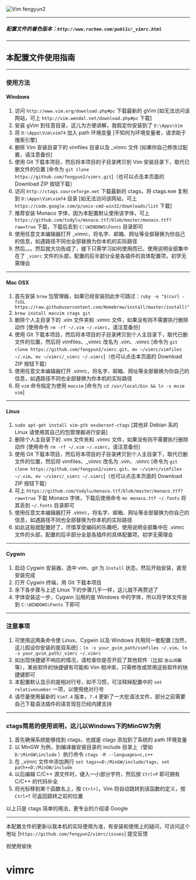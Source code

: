 ![Vim fengyun2](https://raw.github.com/fengyun2/vimrc/dev/macvim.jpg "Vim fengyun2")

----

##### 配置文件的着色版本：`http://www.ruchee.com/public/_vimrc.html`

-----

## 本配置文件使用指南

----

### 使用方法

#### Windows

1. 访问 `http://www.vim.org/download.php#pc` 下载最新的 gVim [如无法访问该网站，可上 `http://vim.wendal.net/download.php#pc` 下载]
2. 安装 gVim 到任意目录，这儿为方便讲解，我假定你安装到了 `D:\Apps\Vim`
3. 将 `D:\Apps\Vim\vim74` 加入 path 环境变量 [不知何为环境变量者，请求助于搜索引擎]
4. 删除 Vim 安装目录下的 vimfiles 目录以及 _vimrc 文件 [如果你自己修改过配置，请注意备份]
5. 使用 Git 下载本项目，然后将本项目的子目录拷贝到 Vim 安装目录下，取代已删文件的位置 [命令为 `git clone https://github.com/fengyun2/vimrc.git`]（也可以点击本页面的 Download ZIP 按钮下载）
6. 访问 `http://ctags.sourceforge.net` 下载最新的 ctags，将 ctags.exe 复制到 `D:\Apps\Vim\vim74` 目录 [如无法访问该网站，可上 `https://code.google.com/p/unix-cmd-win32/downloads/list` 下载]
7. 推荐安装 Monaco 字体，因为本配置默认使用该字体，可上 `https://github.com/todylu/monaco.ttf/blob/master/monaco.ttf?raw=true` 下载，下载后丢到 `C:\WINDOWS\Fonts` 目录即可
8. 使用任意文本编辑器打开 _vimrc，将名字、邮箱、网址等全部替换为你自己的信息，如遇路径不同也全部替换为你本机的实际路径
9. 然后。。。然后就大功告成了，接下只需学习如何使用而已，使用说明全部集中在了 `_vimrc` 文件的头部，配置的后半部分全是各插件的具体配置项，初学无需理会

----

#### Mac OSX

1. 首先安装 `brew` 包管理器，如果已经安装则此步可跳过：`ruby -e "$(curl -fsSL https://raw.githubusercontent.com/Homebrew/install/master/install)"`
2. `brew install macvim ctags git`
3. 删除个人主目录下的 .vim 文件夹和 .vimrc 文件，如果没有则不需要执行删除动作 [使用命令 `rm -rf ~/.vim ~/.vimrc`，请注意备份]
4. 使用 Git 下载本项目，然后将本项目的子目录拷贝到个人主目录下，取代已删文件的位置，然后将 vimfiles、_vimrc 改名为 .vim、.vimrc [命令为 `git clone https://github.com/fengyun2/vimrc.git`、`mv ~/vimrc/vimfiles ~/.vim`、`mv ~/vimrc/_vimrc ~/.vimrc`]（也可以点击本页面的 Download ZIP 按钮下载）
5. 使用任意文本编辑器打开 .vimrc，将名字、邮箱、网址等全部替换为你自己的信息，如遇路径不同也全部替换为你本机的实际路径
6. 将 `vim` 命令指定为使用 `macvim` [命令为 `cd /usr/local/bin && ln -s mvim vim`]

----

#### Linux

1. `sudo apt-get install vim-gtk exuberant-ctags` [其他非 Debian 系的 Linux 请使用其自己的包管理器进行安装]
2. 删除个人主目录下的 .vim 文件夹和 .vimrc 文件，如果没有则不需要执行删除动作 [使用命令 `rm -rf ~/.vim ~/.vimrc`，请注意备份]
3. 使用 Git 下载本项目，然后将本项目的子目录拷贝到个人主目录下，取代已删文件的位置，然后将 vimfiles、_vimrc 改名为 .vim、.vimrc [命令为 `git clone https://github.com/fengyun2/vimrc.git`、`mv ~/vimrc/vimfiles ~/.vim`、`mv ~/vimrc/_vimrc ~/.vimrc`]（也可以点击本页面的 Download ZIP 按钮下载）
4. 可上 `https://github.com/todylu/monaco.ttf/blob/master/monaco.ttf?raw=true` 下载 Monaco 字体，下载后使用命令 `mv monaco.ttf ~/.fonts` 将其丢到 `~/.fonts` 目录即可
5. 使用任意文本编辑器打开 .vimrc，将名字、邮箱、网址等全部替换为你自己的信息，如遇路径不同也全部替换为你本机的实际路径
6. 如此这般就配置好了，尽情享受编码的乐趣吧，使用说明全部集中在 .vimrc 文件的头部，配置的后半部分全是各插件的具体配置项，初学无需理会

----

#### Cygwin

1. 启动 Cygwin 安装器，选中 vim、git 为 `Install` 状态，然后开始安装，直至安装完成
2. 打开 Cygwin 终端，用 Git 下载本项目
3. 余下各步骤与上述 Linux 下的步骤几乎一样，这儿就不再赘述了
4. 字体安装这一步，Cygwin 沿用的是 Windows 中的字体，所以将字体文件放到 `C:\WINDOWS\Fonts` 下即可

----

### 注意事项

1. 可使用这两条命令使 Linux、Cygwin 以及 Windows 共用同一套配置 [当然，这儿假设你安装的是双系统]：`ln -s your_gvim_path/vimfiles ~/.vim`、`ln -s your_gvim_path/_vimrc ~/.vimrc`
2. 如出现快捷键不响应的情况，请检查你是否开启了其他软件（比如 `金山词霸` 等），某些软件的快捷键有可能和 Vim 相冲突，只需修改或禁用这些软件的快捷键即可
3. 本配置默认显示的是相对行号，如不习惯，可注释掉配置中的 `set relativenumber` 一项，以使用绝对行号
4. 请尽量使用最新的 `Vim7.4` 版本，`7.4` 更新了一大批语法文件，部分之前需要自己下载语法插件的语言现在已经内建支持

----

### ctags简易的使用说明，这儿以Windows下的MinGW为例

1. 首先确保系统能够找到 ctags，也就是 ctags 添加到了系统的 path 环境变量
2. 以 MinGW 为例，到编译器安装目录的 include 目录上（譬如 `D:\MinGW\include` ）执行命令 `ctags -R --languages=c,c++`
3. 在 _vimrc 文件中添加两行 `set tags+=D:/MinGW/include/tags`、`set path+=D:/MinGW/include`
4. 以后编辑 C/C++ 源文件时，键入一小部分字符，然后按 `Ctrl+P` 即可拥有 C/C++ 的代码补全
5. 将光标移到某个函数名上，按 `Ctrl+]`，Vim 将自动跳转到该函数的定义，按 `Ctrl+T` 可返回跳转之前的位置

以上只是 ctags 简单的用法，更专业的介绍请 Google

----

本配置文件的更新以我本机的实际使用为准，有安装和使用上的疑问，可访问这个地址 [`https://github.com/fengyun2/vimrc/issues`] 提交反馈

祝使用愉快
# vimrc
